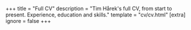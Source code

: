 +++
title = "Full CV"
description = "Tim Hårek's full CV, from start to present. Experience, education and skills."
template = "cv/cv.html"
[extra]
ignore = false
+++


